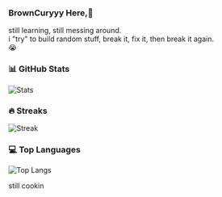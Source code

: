 ### BrownCuryyy Here,👋
still learning, still messing around.  
i "try" to build random stuff, break it, fix it, then break it again.  
😭


### 📊 GitHub Stats
![Stats](https://github-readme-stats.vercel.app/api?username=BrownCurryyy&show_icons=true&theme=tokyonight)

### 🔥 Streaks
![Streak](https://streak-stats.demolab.com/?user=BrownCurryyy&theme=tokyonight)

### 💻 Top Languages
![Top Langs](https://github-readme-stats.vercel.app/api/top-langs/?username=BrownCurryyy&layout=compact&theme=tokyonight)

still cookin
